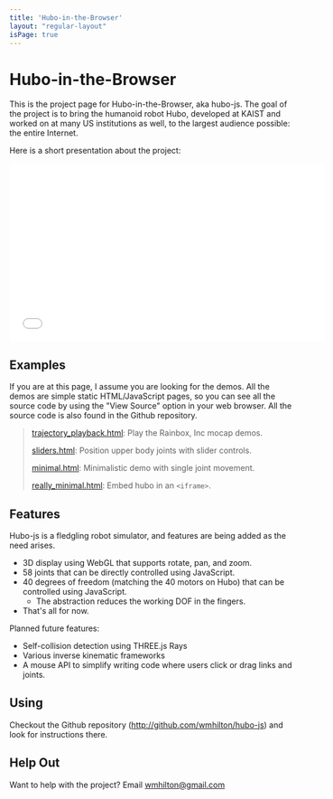 ```yaml
---
title: 'Hubo-in-the-Browser'
layout: "regular-layout"
isPage: true
---
```


Hubo-in-the-Browser
===================

This is the project page for Hubo-in-the-Browser, aka hubo-js. The goal of the project is to bring the humanoid robot Hubo, developed at KAIST and worked on at many US institutions as well, to the largest audience possible: the entire Internet.

Here is a short presentation about the project:

<iframe width="560" height="315" src="//www.youtube.com/embed/vUAm5sd3lIY" frameborder="0" allowfullscreen></iframe>

Examples
--------

If you are at this page, I assume you are looking for the demos. All the demos are simple static HTML/JavaScript pages, so you can see all the source code by using the "View Source" option in your web browser. All the source code is also found in the Github repository.

> [trajectory_playback.html]({local_root}examples/trajectory_playback/trajectory_playback.html): Play the Rainbox, Inc mocap demos.
>
> [sliders.html]({local_root}examples/sliders/sliders.html): Position upper body joints with slider controls.
>
> [minimal.html]({local_root}examples/minimal/minimal.html): Minimalistic demo with single joint movement.
>
> [really_minimal.html]({local_root}examples/minimal/really_minimal.html): Embed hubo in an `<iframe>`.

Features
--------

Hubo-js is a fledgling robot simulator, and features are being added as the need arises.

* 3D display using WebGL that supports rotate, pan, and zoom.
* 58 joints that can be directly controlled using JavaScript.
* 40 degrees of freedom (matching the 40 motors on Hubo) that can be controlled using JavaScript.
  * The abstraction reduces the working DOF in the fingers.
* That's all for now.

Planned future features:

* Self-collision detection using THREE.js Rays
* Various inverse kinematic frameworks
* A mouse API to simplify writing code where users click or drag links and joints.

Using
-----

Checkout the Github repository (<http://github.com/wmhilton/hubo-js>) and look for instructions there.

Help Out
--------

Want to help with the project? Email <wmhilton@gmail.com>
